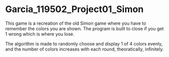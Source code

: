# Garcia_119502_Project01_Simon

This game is a recreation of the old Simon game where you have to remember the colors you are shown. The program is built to close if you get 1 wrong which is where you lose. 

The algorithm is made to randomly choose and display 1 of 4 colors evenly, and the number of colors increases with each round, theoratically, infinitely.